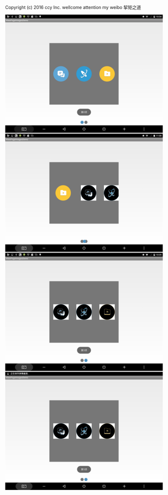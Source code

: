 Copyright (c) 2016 ccy Inc.
wellcome attention my weibo 挈矩之道

![image](https://github.com/123yangu/ViewPageImagesDemo/blob/master/Screenshot_2016-03-04-10-34-54.png)
![image](https://github.com/123yangu/ViewPageImagesDemo/blob/master/Screenshot_2016-03-04-11-08-56.png)
![image](https://github.com/123yangu/ViewPageImagesDemo/blob/master/Screenshot_2016-03-04-10-35-04.png)
![image](https://github.com/123yangu/ViewPageImagesDemo/blob/master/Screenshot_2016-03-04-10-35-08.png)